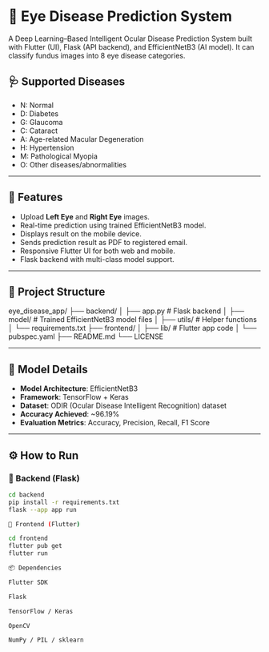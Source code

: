 # 🧿 Eye Disease Prediction System

A Deep Learning–Based Intelligent Ocular Disease Prediction System built with Flutter (UI), Flask (API backend), and EfficientNetB3 (AI model). It can classify fundus images into 8 eye disease categories.

## 🩺 Supported Diseases

- N: Normal
- D: Diabetes
- G: Glaucoma
- C: Cataract
- A: Age-related Macular Degeneration
- H: Hypertension
- M: Pathological Myopia
- O: Other diseases/abnormalities

---

## 🚀 Features

- Upload **Left Eye** and **Right Eye** images.
- Real-time prediction using trained EfficientNetB3 model.
- Displays result on the mobile device.
- Sends prediction result as PDF to registered email.
- Responsive Flutter UI for both web and mobile.
- Flask backend with multi-class model support.

---

## 📁 Project Structure

eye_disease_app/
├── backend/
│ ├── app.py # Flask backend
│ ├── model/ # Trained EfficientNetB3 model files
│ ├── utils/ # Helper functions
│ └── requirements.txt
├── frontend/
│ ├── lib/ # Flutter app code
│ └── pubspec.yaml
├── README.md
└── LICENSE

---

## 🧠 Model Details

- **Model Architecture**: EfficientNetB3
- **Framework**: TensorFlow + Keras
- **Dataset**: ODIR (Ocular Disease Intelligent Recognition) dataset
- **Accuracy Achieved**: ~96.19%
- **Evaluation Metrics**: Accuracy, Precision, Recall, F1 Score

---

## ⚙️ How to Run

### 🔧 Backend (Flask)

```bash
cd backend
pip install -r requirements.txt
flask --app app run

📱 Frontend (Flutter)

cd frontend
flutter pub get
flutter run

📦 Dependencies

Flutter SDK

Flask

TensorFlow / Keras

OpenCV

NumPy / PIL / sklearn